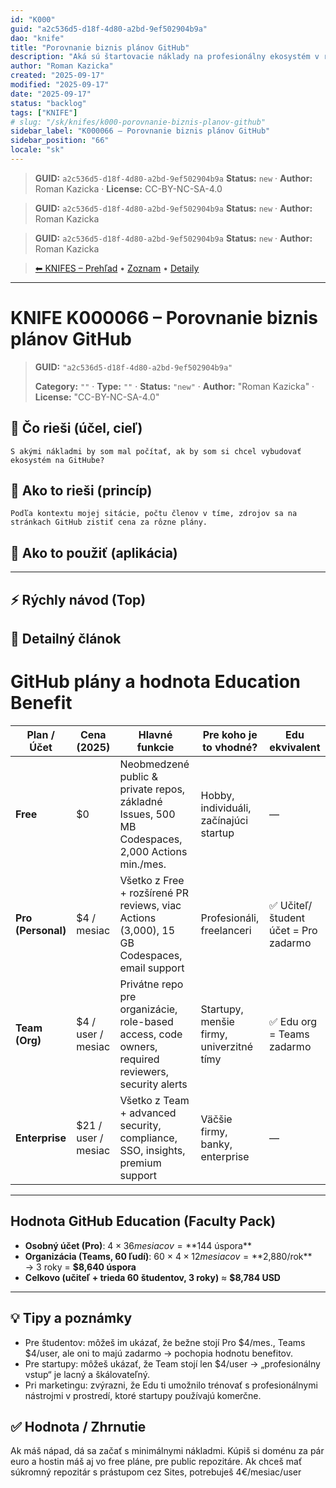 ```yaml
---
id: "K000"
guid: "a2c536d5-d18f-4d80-a2bd-9ef502904b9a"
dao: "knife"
title: "Porovnanie biznis plánov GitHub"
description: "Aká sú štartovacie náklady na profesionálny ekosystém v rámci GitHub?"
author: "Roman Kazicka"
created: "2025-09-17"
modified: "2025-09-17"
date: "2025-09-17"
status: "backlog"
tags: ["KNIFE"]
# slug: "/sk/knifes/k000-porovnanie-biznis-planov-github"
sidebar_label: "K000066 – Porovnanie biznis plánov GitHub"
sidebar_position: "66"
locale: "sk"
---
```

<!-- body:start -->

<!-- fm-visible: start -->
> **GUID:** `a2c536d5-d18f-4d80-a2bd-9ef502904b9a`
> **Status:** `new` · **Author:** Roman Kazicka · **License:** CC-BY-NC-SA-4.0
<!-- fm-visible: end -->
<!-- body:start -->

<!-- fm-visible: start -->
> **GUID:** `a2c536d5-d18f-4d80-a2bd-9ef502904b9a`
> **Status:** `new` · **Author:** Roman Kazicka
<!-- fm-visible: end -->
<!-- body:start -->

<!-- fm-visible: start -->
> **GUID:** `a2c536d5-d18f-4d80-a2bd-9ef502904b9a`
> **Status:** `new` · **Author:** Roman Kazicka
<!-- fm-visible: end -->
<!-- body:start -->

<!-- nav:knifes -->
> [⬅ KNIFES – Prehľad](../overview.md) • [Zoznam](../KNIFE_Overview_List.md) • [Detaily](../KNIFE_Overview_Details.md)
---
# KNIFE K000066 – Porovnanie biznis plánov GitHub
<!-- fm-visible: start -->

> **GUID:** `"a2c536d5-d18f-4d80-a2bd-9ef502904b9a"`
>   
> **Category:** `""` · **Type:** `""` · **Status:** `"new"` · **Author:** "Roman Kazicka" · **License:** "CC-BY-NC-SA-4.0"
<!-- fm-visible: end -->


## 🎯 Čo rieši (účel, cieľ)
    S akými nákladmi by som mal počítať, ak by som si chcel vybudovať ekosystém na GitHube?
## 🧩 Ako to rieši (princíp)

    Podľa kontextu mojej sitácie, počtu členov v tíme, zdrojov sa na stránkach GitHub zistiť cena za rôzne plány.
## 🧪 Ako to použiť (aplikácia)

 
---

## ⚡ Rýchly návod (Top)

## 📜 Detailný článok
# GitHub plány a hodnota Education Benefit

| Plan / Účet      | Cena (2025)           | Hlavné funkcie                           | Pre koho je to vhodné?               | Edu ekvivalent |
|------------------|-----------------------|-------------------------------------------|--------------------------------------|----------------|
| **Free**         | $0                    | Neobmedzené public & private repos, základné Issues, 500 MB Codespaces, 2,000 Actions min./mes. | Hobby, individuáli, začínajúci startup | — |
| **Pro (Personal)** | $4 / mesiac          | Všetko z Free + rozšírené PR reviews, viac Actions (3,000), 15 GB Codespaces, email support | Profesionáli, freelanceri | ✅ Učiteľ/študent účet = Pro zadarmo |
| **Team (Org)**   | $4 / user / mesiac    | Privátne repo pre organizácie, role-based access, code owners, required reviewers, security alerts | Startupy, menšie firmy, univerzitné tímy | ✅ Edu org = Teams zadarmo |
| **Enterprise**   | $21 / user / mesiac   | Všetko z Team + advanced security, compliance, SSO, insights, premium support | Väčšie firmy, banky, enterprise | — |

---

## Hodnota GitHub Education (Faculty Pack)

- **Osobný účet (Pro)**: $4 × 36 mesiacov = **$144 úspora**
- **Organizácia (Teams, 60 ľudí)**: 60 × $4 × 12 mesiacov = **$2,880/rok**  
  → 3 roky = **$8,640 úspora**
- **Celkovo (učiteľ + trieda 60 študentov, 3 roky)** ≈ **$8,784 USD**

---
## 💡 Tipy a poznámky
- Pre študentov: môžeš im ukázať, že bežne stojí Pro $4/mes., Teams $4/user, ale oni to majú zadarmo → pochopia hodnotu benefitov.
-	Pre startupy: môžeš ukázať, že Team stojí len $4/user → „profesionálny vstup“ je lacný a škálovateľný.
-	Pri marketingu: zvýrazni, že Edu ti umožnilo trénovať s profesionálnymi nástrojmi v prostredí, ktoré startupy používajú komerčne.

## ✅ Hodnota / Zhrnutie

Ak máš nápad, dá sa začať s minimálnymi nákladmi. Kúpiš si doménu za pár euro a hostin máš aj vo free pláne, pre public repozitáre.
Ak chceš mať súkromný repozitár s prástupom cez Sites, potrebuješ 4€/mesiac/user